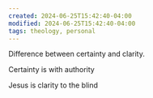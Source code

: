 ```yaml
---
created: 2024-06-25T15:42:40-04:00
modified: 2024-06-25T15:42:40-04:00
tags: theology, personal
---
```


Difference between certainty and clarity. 

Certainty is with authority

Jesus is clarity to the blind
